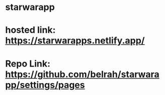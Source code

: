 # starwarapp

# hosted link: https://starwarapps.netlify.app/

# Repo Link: https://github.com/belrah/starwarapp/settings/pages